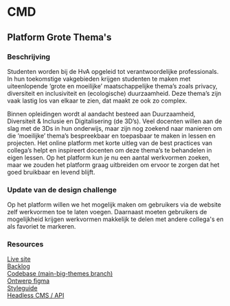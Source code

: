 # CMD 

## Platform Grote Thema's

### Beschrijving

Studenten worden bij de HvA opgeleid tot verantwoordelijke professionals. In hun toekomstige vakgebieden krijgen studenten te maken met uiteenlopende ‘grote en moeilijke’ maatschappelijke thema’s zoals privacy, diversiteit en inclusiviteit en (ecologische) duurzaamheid. Deze thema’s zijn vaak lastig los van elkaar te zien, dat maakt ze ook zo complex.

Binnen opleidingen wordt al aandacht besteed aan Duurzaamheid, Diversiteit & Inclusie en Digitalisering (de 3D’s). Veel docenten willen aan de slag met de 3Ds in hun onderwijs, maar zijn nog zoekend naar manieren om die ‘moeilijke’ thema’s bespreekbaar en toepasbaar te maken in lessen en projecten. Het online platform met korte uitleg van de best practices van collega’s helpt en inspireert docenten om deze thema’s te behandelen in eigen lessen. Op het platform kun je nu een aantal werkvormen zoeken, maar we zouden het platform graag uitbreiden om ervoor te zorgen dat het goed bruikbaar en levend blijft. 


### Update van de design challenge

Op het platform willen we het mogelijk maken om gebruikers via de website zelf werkvormen toe te laten voegen. Daarnaast moeten gebruikers de mogelijkheid krijgen werkvormen makkelijk te delen met andere collega's en als favoriet te markeren.

### Resources

[Live site](https://platform-grote-themas.vercel.app/)  
[Backlog](https://github.com/orgs/fdnd-agency/projects/14/views/2)  
[Codebase (main-big-themes branch)](https://github.com/fdnd-agency/cmd/tree/main-big-themes)  
[Ontwerp figma](https://www.figma.com/file/OnK231WnQysdldulabxIzx/Hva-themas-en-werkvormen?node-id=0-1&t=bMT23uB5dewCuEws-0)  
[Styleguide](...)  
[Headless CMS / API](https://api-eu-central-1-shared-euc1-02.hygraph.com/v2/cldw3z25k1yf201un6r0wa2xc/master)

<!--
## Mid Term Website

[Projectboard](https://github.com/fdnd-agency/cmd/projects/1)    
[Codebase (main-mid-term branch)](https://github.com/fdnd-agency/cmd/tree/main-mid-term)  
[Ontwerp pdf](https://github.com/fdnd-agency/cmd/blob/main-mid-term/docs/design/CMDAgency_ontwerp.pdf)  
[Adobe XD Designs](https://github.com/fdnd-agency/cmd/blob/main-mid-term/docs/design/CMDAgency_ontwerp.xd.zip)  
[Content](https://github.com/fdnd-agency/cmd/tree/main/docs/content)
-->



